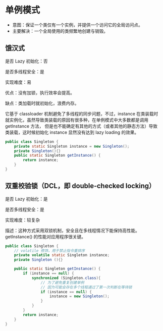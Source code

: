 # 单例模式
* 意图：保证一个类仅有一个实例，并提供一个访问它的全局访问点。
* 主要解决：一个全局使用的类频繁地创建与销毁。

## 饿汉式
是否 Lazy 初始化：否

是否多线程安全：是

实现难度：易

优点：没有加锁，执行效率会提高。

缺点：类加载时就初始化，浪费内存。

它基于 classloader 机制避免了多线程的同步问题，不过，instance 在类装载时就实例化，虽然导致类装载的原因有很多种，在单例模式中大多数都是调用 getInstance 方法， 但是也不能确定有其他的方式（或者其他的静态方法）导致类装载，这时候初始化 instance 显然没有达到 lazy loading 的效果。
```java
public class Singleton {
    private static Singleton instance = new Singleton();
    private Singleton(){}
    public static Singleton getInstance() {
        return instance;
    }
}
```

## 双重校验锁（DCL，即 double-checked locking）
是否 Lazy 初始化：是

是否多线程安全：是

实现难度：较复杂

描述：这种方式采用双锁机制，安全且在多线程情况下能保持高性能。
getInstance() 的性能对应用程序很关键。
```java
public class Singleton {
    // volatile 修饰，用于禁止指令重排序
    private volatile static Singleton instance;
    private Singleton (){}

    public static Singleton getInstance() {
        if (instance == null) {
            synchronized (Singleton.class){
                // 为了避免重复创建单例
                // 因为可能会存在多个线程通过了第一次判断在等待锁
                if (instance == null) {
                    instance = new Singleton();
                }
            }
        }
        return instance;
    }
}
```

